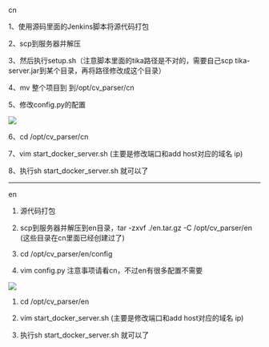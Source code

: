 cn



1、使用源码里面的Jenkins脚本将源代码打包

2、scp到服务器并解压

3、然后执行setup.sh（注意脚本里面的tika路径是不对的，需要自己scp  tika-server.jar到某个目录，再将路径修改成这个目录）

4、mv  整个项目到 到/opt/cv_parser/cn

5、修改config.py的配置

![](https://gitee.com/hxc8/images7/raw/master/img/202407190755112.jpg)



6、cd /opt/cv_parser/cn

7、vim  start_docker_server.sh  (主要是修改端口和add  host对应的域名 ip)

8、执行sh start_docker_server.sh    就可以了



---

en

1. 源代码打包

1. scp到服务器并解压到en目录，tar -zxvf ./en.tar.gz -C  /opt/cv_parser/en  (这些目录在cn里面已经创建过了)

1. cd /opt/cv_parser/en/config

1. vim config.py      注意事项请看cn，不过en有很多配置不需要

![](https://gitee.com/hxc8/images7/raw/master/img/202407190755796.jpg)

1. cd /opt/cv_parser/en

1. vim  start_docker_server.sh  (主要是修改端口和add  host对应的域名 ip)

1. 执行sh start_docker_server.sh    就可以了